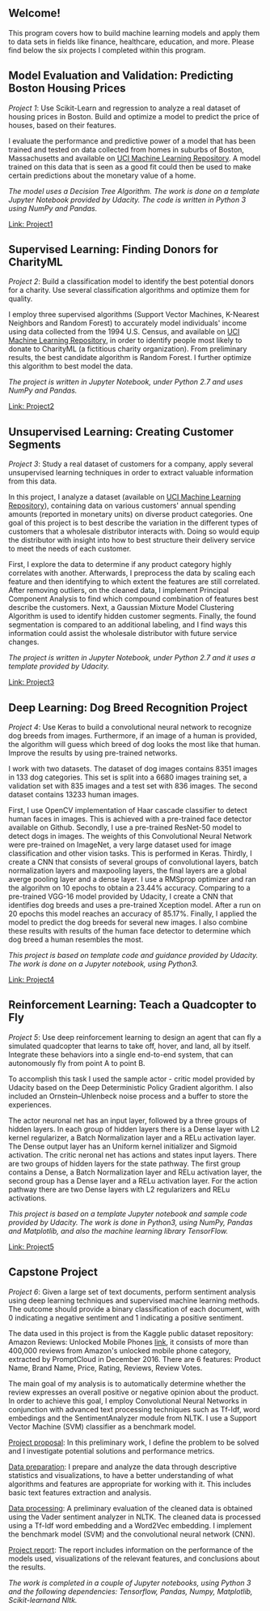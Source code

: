 ## Welcome!

This program covers how to build machine learning models and apply them to data sets in fields like finance, healthcare, education, and more. Please find below the six projects I completed within this program.

## Model Evaluation and Validation: Predicting Boston Housing Prices

_Project 1_: Use Scikit-Learn and regression to analyze a real dataset of housing prices in Boston. Build and optimize a model to predict the price of houses, based on their features.

I evaluate the performance and predictive power of a model that has been trained and tested on data collected from homes in suburbs of Boston, Massachusetts and available on [UCI Machine Learning Repository](http://archive.ics.uci.edu/ml/index.php). A model trained on this data that is seen as a good fit could then be used to make certain predictions about the monetary value of a home. 

_The model uses a Decision Tree Algorithm. The work is done on a template Jupyter Notebook provided by Udacity. The code is written in Python 3 using NumPy and Pandas._

[Link: Project1](http://htmlpreview.github.io/?https://github.com/SolanaO/mlen_udacity/blob/master/mlen.P1.Boston_Housing.html)

## Supervised Learning: Finding Donors for CharityML

_Project 2_: Build a classification model to identify the best potential donors for a charity. Use several classification algorithms and optimize them for quality.

I employ three supervised algorithms (Support Vector Machines, K-Nearest Neighbors and Random Forest) to accurately model individuals' income using data collected from the 1994 U.S. Census, and available on [UCI Machine Learning Repository](http://archive.ics.uci.edu/ml/index.php), in order to identify people most likely to donate to CharityML (a fictitious charity organization). From preliminary results, the best candidate algorithm is Random Forest. I further optimize this algorithm to best model the data.

_The project is written in Jupyter Notebook, under Python 2.7 and uses NumPy and Pandas._

[Link: Project2](http://htmlpreview.github.io/?https://github.com/SolanaO/mlen_udacity/blob/master/mlen.P2.Finding_Donors.html)

## Unsupervised Learning: Creating Customer Segments

_Project 3_: Study a real dataset of customers for a company, apply several unsupervised learning techniques in order to extract valuable information from this data.

In this project, I analyze a dataset (available on  [UCI Machine Learning Repository](http://archive.ics.uci.edu/ml/index.php)), containing data on various customers' annual spending amounts (reported in monetary units) on diverse product categories. One goal of this project is to best describe the variation in the different types of customers that a wholesale distributor interacts with. Doing so would equip the distributor with insight into how to best structure their delivery service to meet the needs of each customer.

First, I explore the data to determine if any product category highly correlates with another. Afterwards, I preprocess the data by scaling each feature and then identifying to which extent the features are still correlated. After removing outliers, on the cleaned data, I implement Principal Component Analysis to find which compound combination of features best describe the customers. Next, a Gaussian Mixture Model Clustering Algorithm is used to identify hidden customer segments. Finally, the found segmentation is compared to an additional labeling, and I find ways this information could assist the wholesale distributor with future service changes.

_The project is written in Jupyter Notebook, under Python 2.7 and it uses a template provided by Udacity._

[Link: Project3](http://htmlpreview.github.io/?https://github.com/SolanaO/mlen_udacity/blob/master/mlen.P3.Customer_Segments.html)

## Deep Learning: Dog Breed Recognition Project

_Project 4_: Use Keras to build a convolutional neural network to recognize dog breeds from images. Furthermore, if an image of a human is provided, the algorithm will guess which breed of dog looks the most like that human. Improve the results by using pre-trained networks.

I work with two datasets. The dataset of dog images contains 8351 images in 133 dog categories. This set is split into a 6680 images training set, a validation set with 835 images and a test set with 836 images. The second dataset contains 13233 human images.

First, I use OpenCV implementation of Haar cascade classifier to detect human faces in images. This is achieved with a pre-trained face detector available on Github. Secondly, I use a pre-trained ResNet-50 model to detect dogs in images. The weights of this Convolutional Neural Network were pre-trained on ImageNet, a very large dataset used for image classification and other vision tasks. This is performed in Keras.
Thirdly, I create a CNN that consists of several groups of convolutional layers, batch normalization layers and maxpooling layers, the final layers are a global averge pooling layer and a dense layer. I use a RMSprop optimizer and ran the algorihm on 10 epochs to obtain a 23.44% accuracy. Comparing to a pre-trained VGG-16 model provided by Udacity, I create a CNN that identifies dog breeds and uses a pre-trained Xception model. After a run on 20 epochs this model reaches an accuracy of 85.17%. Finally, I applied the model to predict the dog breeds for several new images. I also combine these results with results of the human face detector to determine which dog breed a human resembles the most.

_This project is based on template code and guidance provided by Udacity. The work is done on a Jupyter notebook, using Python3._

[Link: Project4](http://htmlpreview.github.io/?https://github.com/SolanaO/mlen_udacity/blob/master/mlen.P4.Dog_Breeds.html)

## Reinforcement Learning: Teach a Quadcopter to Fly

_Project 5_: Use deep reinforcement learning to design an agent that can fly a simulated quadcopter that learns to take off, hover, and land, all by itself. Integrate these behaviors into a single end-to-end system, that can autonomously fly from point A to point B.

To accomplish this task I used the sample actor - critic model provided by Udacity based on the Deep Deterministic Policy Gradient algorithm. I also included an Ornstein–Uhlenbeck noise process and a buffer to store the experiences.

The actor neuronal net has an input layer, followed by a three groups of hidden layers. In each group of hidden layers there is a Dense layer with L2 kernel regularizer, a Batch Normalization layer and a RELu activation layer. The Dense output layer has an Uniform kernel initializer and Sigmoid activation. The critic neronal net has actions and states input layers. There are two groups of hidden layers for the state pathway. The first group contains a Dense, a Batch Normalization layer and RELu activation layer, the second group has a Dense layer and a RELu activation layer. For the action pathway there are two Dense layers with L2 regularizers and RELu activations.

_This project is based on a template Jupyter notebook and sample code provided by Udacity. The work is done in Python3, using NumPy, Pandas and Matplotlib, and also the machine learning library TensorFlow._

[Link: Project5](http://htmlpreview.github.io/?https://github.com/SolanaO/mlen_udacity/blob/master/mlen.P5.Flying_Quadcopter.html)

## Capstone Project

_Project 6_: Given a large set of text documents, perform sentiment analysis using deep learning techniques and supervised machine learning methods. The outcome should provide a binary classification of each document, with 0
indicating a negative sentiment and 1 indicating a positive sentiment.

The data used in this project is from the Kaggle public dataset repository: Amazon Reviews: Unlocked Mobile Phones  [link](https://www.kaggle.com/PromptCloudHQ/amazon-reviews-unlocked-mobile-phones), it consists of more than 400,000 reviews from Amazon's unlocked mobile phone category, extracted by PromptCloud in December 2016. There are 6 features: Product Name, Brand Name, Price, Rating, Reviews, Review Votes.

The main goal of my analysis is to automatically determine whether the review expresses an overall positive or negative opinion about the product. In order to achieve this goal, I employ Convolutional Neural Networks in
conjunction with advanced text processing techniques such as Tf-Idf, word embedings and the SentimentAnalyzer module from NLTK. I use a Support Vector Machine (SVM) classifier as a benchmark model. 

[Project proposal](https://github.com/SolanaO/mlen_udacity/blob/master/mlen.P6.Capstone_Proposal.pdf): In this preliminary work, I define the problem to be solved and I investigate potential solutions and performance metrics. 

[Data preparation](http://htmlpreview.github.io/?https://github.com/SolanaO/mlen_udacity/blob/master/mlen.P6.Data_Preparation.html): I prepare and analyze the data through descriptive statistics and visualizations, to have a better understanding of what algorithms and features are appropriate for working with it. This includes basic text features extraction and analysis.

[Data processing](http://htmlpreview.github.io/?https://github.com/SolanaO/mlen_udacity/blob/master/mlen.P6.Data_Processing.html): A preliminary evaluation of the cleaned data is obtained using the Vader sentiment analyzer in NLTK. The cleaned data is processed using a Tf-Idf word embedding and a Word2Vec embedding. I implement the benchmark model (SVM) and the convolutional neural network (CNN).

[Project report](https://github.com/SolanaO/mlen_udacity/blob/master/mlen.P6.Capstone_Report.pdf): The report includes information on the performance of the models used, visualizations of the relevant features, and conclusions about the results.

_The work is completed in a couple of Jupyter notebooks, using Python 3 and the following dependencies: Tensorflow, Pandas, Numpy, Matplotlib, Scikit-learnand Nltk._






